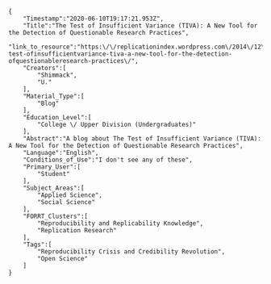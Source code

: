 
    {
        "Timestamp":"2020-06-10T19:17:21.953Z",
        "Title":"The Test of Insufficient Variance (TIVA): A New Tool for the Detection of Questionable Research Practices",
        "link_to_resource":"https:\/\/replicationindex.wordpress.com\/2014\/12\/30\/the-test-ofinsufficientvariance-tiva-a-new-tool-for-the-detection-ofquestionableresearch-practices\/",
        "Creators":[
            "Shimmack",
            "U."
        ],
        "Material_Type":[
            "Blog"
        ],
        "Education_Level":[
            "College \/ Upper Division (Undergraduates)"
        ],
        "Abstract":"A blog about The Test of Insufficient Variance (TIVA): A New Tool for the Detection of Questionable Research Practices",
        "Language":"English",
        "Conditions_of_Use":"I don't see any of these",
        "Primary_User":[
            "Student"
        ],
        "Subject_Areas":[
            "Applied Science",
            "Social Science"
        ],
        "FORRT_Clusters":[
            "Reproducibility and Replicability Knowledge",
            "Replication Research"
        ],
        "Tags":[
            "Reproducibility Crisis and Credibility Revolution",
            "Open Science"
        ]
    }
